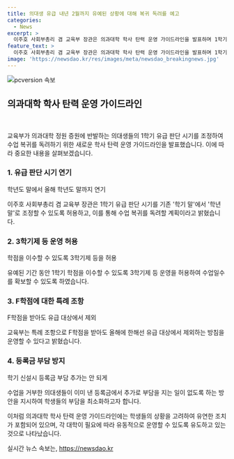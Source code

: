 ```yaml
---
title: 의대생 유급 내년 2월까지 유예된 상황에 대해 복귀 독려를 예고
categories:
  - News
excerpt: >
  이주호 사회부총리 겸 교육부 장관은 의과대학 학사 탄력 운영 가이드라인을 발표하며 1학기 유급 판단 시기를 조정하고, 학기제를 학년제로 전환하여 학생들의 학습 결손을 보충할 수 있도록 했다. 의대 학사 운영 변경 사항에는 F학점 대신 I학점부여, 유급 대상에서 제외, 추가 등록금 부담 없도록 하는 등의 특례조항과 국가장학금 신청 기간 추가 연장 등이 포함되어 있다. 2025년 의사 국가시험의 추가 실시와 내년도 신입생의 학습권 보호 방안도 검토 중이다.
feature_text: >
  이주호 사회부총리 겸 교육부 장관은 의과대학 학사 탄력 운영 가이드라인을 발표하며 1학기 유급 판단 시기를 조정하고, 학기제를 학년제로 전환하여 학생들의 학습 결손을 보충할 수 있도록 했다. 의대 학사 운영 변경 사항에는 F학점 대신 I학점부여, 유급 대상에서 제외, 추가 등록금 부담 없도록 하는 등의 특례조항과 국가장학금 신청 기간 추가 연장 등이 포함되어 있다. 2025년 의사 국가시험의 추가 실시와 내년도 신입생의 학습권 보호 방안도 검토 중이다.
image: 'https://newsdao.kr/res/images/meta/newsdao_breakingnews.jpg'
---
```


<p><img src="https://newsdao.kr/res/images/meta/newsdao_breakingnews.jpg" alt="pcversion 속보" /></p>

<h2 data-ke-size="size26">의과대학 학사 탄력 운영 가이드라인</h2>

<p data-ke-size="size16">&nbsp;</p>

<p>교육부가 의과대학 정원 증원에 반발하는 의대생들의 1학기 유급 판단 시기를 조정하여 수업 복귀를 독려하기 위한 새로운 학사 탄력 운영 가이드라인을 발표했습니다. 이에 따라 중요한 내용을 살펴보겠습니다.</p>

<h3>1. 유급 판단 시기 연기</h3>

<p data-ke-size="size16">학년도 말에서 올해 학년도 말까지 연기</p>

<p>이주호 사회부총리 겸 교육부 장관은 1학기 유급 판단 시기를 기존 '학기 말'에서 '학년 말'로 조정할 수 있도록 허용하고, 이를 통해 수업 복귀를 독려할 계획이라고 밝혔습니다.</p>

<h3>2. 3학기제 등 운영 허용</h3>

<p data-ke-size="size16">학점을 이수할 수 있도록 3학기제 등을 허용</p>

<p>유예된 기간 동안 1학기 학점을 이수할 수 있도록 3학기제 등 운영을 허용하여 수업일수를 확보할 수 있도록 하였습니다.</p>

<h3>3. F학점에 대한 특례 조항</h3>

<p data-ke-size="size16">F학점을 받아도 유급 대상에서 제외</p>

<p>교육부는 특례 조항으로 F학점을 받아도 올해에 한해선 유급 대상에서 제외하는 방침을 운영할 수 있다고 밝혔습니다.</p>

<h3>4. 등록금 부담 방지</h3>

<p data-ke-size="size16">학기 신설시 등록금 부담 추가는 안 되게</p>

<p>수업을 거부한 의대생들이 이미 낸 등록금에서 추가로 부담을 지는 일이 없도록 하는 방안을 지시하여 학생들의 부담을 최소화하고자 합니다.</p>

<p>이처럼 의과대학 학사 탄력 운영 가이드라인에는 학생들의 상황을 고려하여 유연한 조치가 포함되어 있으며, 각 대학이 필요에 따라 유동적으로 운영할 수 있도록 유도하고 있는 것으로 나타났습니다.</p>
실시간 뉴스 속보는, <a href="https://newsdao.kr" rel="dofollow">https://newsdao.kr</a>


